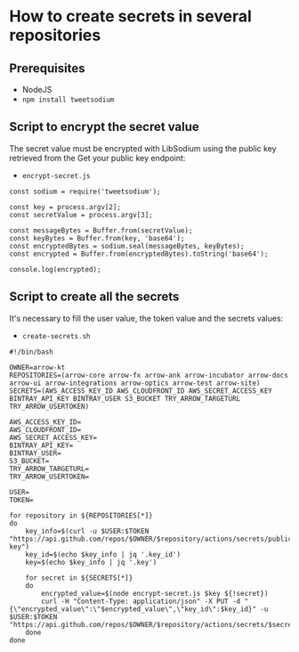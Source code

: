 # How to create secrets in several repositories

## Prerequisites

* NodeJS
* `npm install tweetsodium`

## Script to encrypt the secret value

The secret value must be encrypted with LibSodium using the public key retrieved from the Get your public key endpoint:

* `encrypt-secret.js`
```
const sodium = require('tweetsodium');

const key = process.argv[2];
const secretValue = process.argv[3];

const messageBytes = Buffer.from(secretValue);
const keyBytes = Buffer.from(key, 'base64');
const encryptedBytes = sodium.seal(messageBytes, keyBytes);
const encrypted = Buffer.from(encryptedBytes).toString('base64');

console.log(encrypted);
```

## Script to create all the secrets

It's necessary to fill the user value, the token value and the secrets values:

* `create-secrets.sh`
```
#!/bin/bash

OWNER=arrow-kt
REPOSITORIES=(arrow-core arrow-fx arrow-ank arrow-incubator arrow-docs arrow-ui arrow-integrations arrow-optics arrow-test arrow-site)
SECRETS=(AWS_ACCESS_KEY_ID AWS_CLOUDFRONT_ID AWS_SECRET_ACCESS_KEY BINTRAY_API_KEY BINTRAY_USER S3_BUCKET TRY_ARROW_TARGETURL TRY_ARROW_USERTOKEN)

AWS_ACCESS_KEY_ID=
AWS_CLOUDFRONT_ID=
AWS_SECRET_ACCESS_KEY=
BINTRAY_API_KEY=
BINTRAY_USER=
S3_BUCKET=
TRY_ARROW_TARGETURL=
TRY_ARROW_USERTOKEN=

USER=
TOKEN=

for repository in ${REPOSITORIES[*]}
do
    key_info=$(curl -u $USER:$TOKEN "https://api.github.com/repos/$OWNER/$repository/actions/secrets/public-key")
    key_id=$(echo $key_info | jq '.key_id')
    key=$(echo $key_info | jq '.key')
    
    for secret in ${SECRETS[*]}
    do
        encrypted_value=$(node encrypt-secret.js $key ${!secret})
        curl -H "Content-Type: application/json" -X PUT -d "{\"encrypted_value\":\"$encrypted_value\",\"key_id\":$key_id}" -u $USER:$TOKEN "https://api.github.com/repos/$OWNER/$repository/actions/secrets/$secret"
    done
done
```

